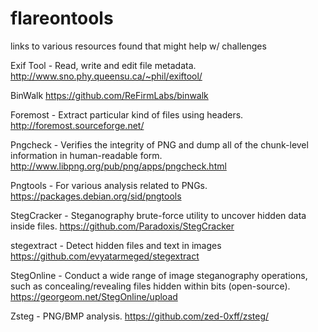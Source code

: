# flareontools
links to various resources found that might help w/ challenges

Exif Tool - Read, write and edit file metadata.
http://www.sno.phy.queensu.ca/~phil/exiftool/


BinWalk
https://github.com/ReFirmLabs/binwalk

Foremost - Extract particular kind of files using headers. 
http://foremost.sourceforge.net/

Pngcheck - Verifies the integrity of PNG and dump all of the chunk-level information in human-readable form. 
http://www.libpng.org/pub/png/apps/pngcheck.html

Pngtools - For various analysis related to PNGs. 
https://packages.debian.org/sid/pngtools

StegCracker - Steganography brute-force utility to uncover hidden data inside files.
https://github.com/Paradoxis/StegCracker

stegextract - Detect hidden files and text in images
https://github.com/evyatarmeged/stegextract

StegOnline - Conduct a wide range of image steganography operations, such as concealing/revealing files hidden within bits (open-source).
https://georgeom.net/StegOnline/upload

Zsteg - PNG/BMP analysis.
https://github.com/zed-0xff/zsteg/
